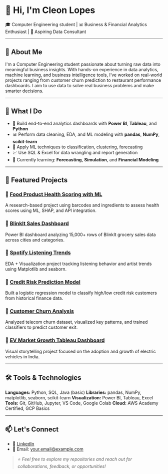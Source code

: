 # 👋 Hi, I'm Cleon Lopes

🎓 Computer Engineering student | 📊 Business & Financial Analytics Enthusiast | 🚀 Aspiring Data Consultant

---

## 📌 About Me

I'm a Computer Engineering student passionate about turning raw data into meaningful business insights. With hands-on experience in data analytics, machine learning, and business intelligence tools, I’ve worked on real-world projects ranging from customer churn prediction to restaurant performance dashboards. I aim to use data to solve real business problems and make smarter decisions.

---

## 💼 What I Do

* 🔎 Build end-to-end analytics dashboards with **Power BI**, **Tableau**, and **Python**
* 📊 Perform data cleaning, EDA, and ML modeling with **pandas**, **NumPy**, **scikit-learn**
* 🧠 Apply ML techniques to classification, clustering, forecasting
* 📈 Use SQL & Excel for data wrangling and report generation
* 🌱 Currently learning: **Forecasting**, **Simulation**, and **Financial Modeling**

---

## 📂 Featured Projects

### 🔹 [Food Product Health Scoring with ML](https://github.com/your-github-link)

A research-based project using barcodes and ingredients to assess health scores using ML, SHAP, and API integration.

### 🔹 [BlinkIt Sales Dashboard](https://github.com/your-github-link)

Power BI dashboard analyzing 15,000+ rows of BlinkIt grocery sales data across cities and categories.

### 🔹 [Spotify Listening Trends](https://github.com/your-github-link)

EDA + Visualization project tracking listening behavior and artist trends using Matplotlib and seaborn.

### 🔹 [Credit Risk Prediction Model](https://github.com/your-github-link)

Built a logistic regression model to classify high/low credit risk customers from historical finance data.

### 🔹 [Customer Churn Analysis](https://github.com/your-github-link)

Analyzed telecom churn dataset, visualized key patterns, and trained classifiers to predict customer exit.

### 🔹 [EV Market Growth Tableau Dashboard](https://github.com/your-github-link)

Visual storytelling project focused on the adoption and growth of electric vehicles in India.

---

## 🛠 Tools & Technologies

**Languages:** Python, SQL, Java (basic)
**Libraries:** pandas, NumPy, matplotlib, seaborn, scikit-learn
**Visualization:** Power BI, Tableau, Excel
**Tools:** Git, GitHub, Jupyter, VS Code, Google Colab
**Cloud:** AWS Academy Certified, GCP Basics

---

## 📫 Let's Connect

* 🔗 [LinkedIn](https://www.linkedin.com/in/your-linkedin-url)
* 📧 Email: [your.email@example.com](mailto:your.email@example.com)

> ⭐ *Feel free to explore my repositories and reach out for collaborations, feedback, or opportunities!*
